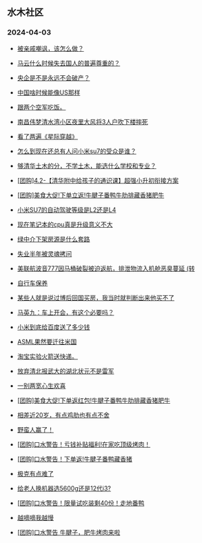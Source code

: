 ## 水木社区 
### 2024-04-03

+ [被亲戚嘲讽，该怎么做？](https://www.mysmth.net/nForum/article/FamilyLife/1766642844)

+ [马云什么时候失去国人的普遍尊重的？](https://www.mysmth.net/nForum/article/Zhejiang/229836)

+ [央企是不是永远不会破产？](https://www.mysmth.net/nForum/article/WorkingLife/16952)

+ [中国啥时候能像US那样](https://www.mysmth.net/nForum/article/AutoWorld/1944801399)

+ [跟两个空军吃饭。](https://www.mysmth.net/nForum/article/OurEstate/2935355)

+ [南昌伟梦清水湾小区夜里大风将3人户吹下楼摔死](https://www.mysmth.net/nForum/article/MyFamily/255010)

+ [看了两遍《星际穿越》](https://www.mysmth.net/nForum/article/Movielife/5495)

+ [怎么到现在还总有人问小米su7的受众是谁？](https://www.mysmth.net/nForum/article/GreenAuto/1525831)

+ [够清华土木的分，不学土木，能选什么学校和专业？](https://www.mysmth.net/nForum/article/GaoKao/551424)

+ [[团购]4.2-【清华附中给孩子的通识课】超强小升初衔接方案](https://www.mysmth.net/nForum/article/ADAgent_TG/1319738)

+ [[团购]美食大促!下单立返!牛腱子番鸭牛肋排藏香猪肥牛](https://www.mysmth.net/nForum/article/ADAgent_TG/1319795)

+ [小米SU7的自动驾驶等级是L2还是L4](https://www.mysmth.net/nForum/article/GreenAuto/1526983)

+ [现在笔记本的cpu真是升级意义不大](https://www.mysmth.net/nForum/article/Notebook/1991250)

+ [绿中介下架房源是什么套路](https://www.mysmth.net/nForum/article/OurEstate/2936425)

+ [失业半年被灵魂拷问](https://www.mysmth.net/nForum/article/WorkingLife/16670)

+ [美联航波音777因马桶破裂被迫返航，排泄物流入机舱恶臭蔓延 (转](https://www.mysmth.net/nForum/article/Aero/433648)

+ [自行车保养](https://www.mysmth.net/nForum/article/Cyclone/980610)

+ [某些人就是说过博后回国买房，我当时就判断出来他买不了](https://www.mysmth.net/nForum/article/MyFamily/255024)

+ [马英九：车上开会，有这个必要吗？](https://www.mysmth.net/nForum/article/GreenAuto/1527339)

+ [小米到底给百度送了多少钱](https://www.mysmth.net/nForum/article/AutoWorld/1944802168)

+ [ASML果然要迁往米国](https://www.mysmth.net/nForum/article/METech/477389)

+ [淘宝实验火箭送快递。](https://www.mysmth.net/nForum/article/Aero/433651)

+ [放弃清北报武大的湖北状元不是雷军](https://www.mysmth.net/nForum/article/GaoKao/551376)

+ [一别两宽心生欢喜](https://www.mysmth.net/nForum/article/FamilyLife/1766644416)

+ [[团购]美食大促!下单返红包!牛腱子番鸭牛肋排藏香猪肥牛](https://www.mysmth.net/nForum/article/ADAgent_TG/1319795)

+ [相差近20岁，有点鸡肋也有点不舍](https://www.mysmth.net/nForum/article/Love/6292271)

+ [野蛮人赢了！](https://www.mysmth.net/nForum/article/OurEstate/2936442)

+ [[团购]口水警告！亏钱补贴福利!在家吃顶级烤肉！](https://www.mysmth.net/nForum/article/ADAgent_TG/1319795)

+ [[团购]口水警告！下单返!牛腱子番鸭藏香猪](https://www.mysmth.net/nForum/article/ADAgent_TG/1319795)

+ [极克有点难了](https://www.mysmth.net/nForum/article/GreenAuto/1527570)

+ [给老人换机器选5600g还是12代i3?](https://www.mysmth.net/nForum/article/CompMarket/544316861)

+ [[团购]口水警告！限量试吃装剩40份！走地番鸭](https://www.mysmth.net/nForum/article/ADAgent_TG/1319795)

+ [越嘀嘀我越慢](https://www.mysmth.net/nForum/article/AutoWorld/1944802271)

+ [[团购]口水警告 牛腱子，肥牛烤肉来啦](https://www.mysmth.net/nForum/article/ADAgent_TG/1319795)

